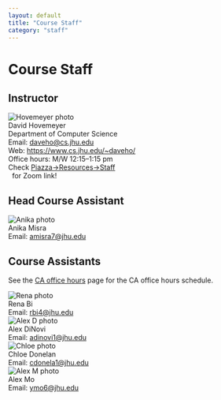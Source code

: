 ```yaml
---
layout: default
title: "Course Staff"
category: "staff"
---
```


# Course Staff

## Instructor

<div class="card_container">

<div class="card">
  <img alt="Hovemeyer photo" src="{{site.baseurl}}/img/staffpix/hovemeyer.jpg">
  <div class="details">
   <span class="name_and_role">David Hovemeyer</span><br>
   Department of Computer Science<br>
   Email: <a href="mailto:daveho@cs.jhu.edu">daveho@cs.jhu.edu</a><br>
   Web: <a class="external" target="_blank" href="https://www.cs.jhu.edu/~daveho/">https://www.cs.jhu.edu/~daveho/</a><br>
   Office hours: M/W 12:15–1:15 pm<br>
   Check <a class="external" target="_blank" href="https://piazza.com/jhu/summer2022/en601220/staff">Piazza→Resources→Staff</a><br>&nbsp;&nbsp;for Zoom link!
  </div>
</div>

</div>

## Head Course Assistant

<div class="card_container">

<div class="card">
  <img alt="Anika photo" src="{{site.baseurl}}/img/staffpix/anika.jpg">
  <div class="details">
   <span class="name_and_role">Anika Misra</span><br>
   Email: <a href="mailto:amisra7@jhu.edu">amisra7@jhu.edu</a><br>
  </div>
</div>

</div>

## Course Assistants

See the [CA office hours](officehours.html) page for the CA office hours schedule.

<div class="card_container">

<div class="card">
  <img alt="Rena photo" src="{{site.baseurl}}/img/staffpix/rena.jpg">
  <div class="details">
   <span class="name_and_role">Rena Bi</span><br>
   Email: <a href="mailto:rbi4@jhu.edu">rbi4@jhu.edu</a><br>
  </div>
</div>

</div>

<div class="card_container">

<div class="card">
  <img alt="Alex D photo" src="{{site.baseurl}}/img/staffpix/placeholder.jpg">
  <div class="details">
   <span class="name_and_role">Alex DiNovi</span><br>
   Email: <a href="mailto:adinovi1@jhu.edu">adinovi1@jhu.edu</a><br>
  </div>
</div>

</div>

<div class="card_container">

<div class="card">
  <img alt="Chloe photo" src="{{site.baseurl}}/img/staffpix/placeholder.jpg">
  <div class="details">
   <span class="name_and_role">Chloe Donelan</span><br>
   Email: <a href="mailto:cdonela1@jhu.edu">cdonela1@jhu.edu</a><br>
  </div>
</div>

</div>

<div class="card_container">

<div class="card">
  <img alt="Alex M photo" src="{{site.baseurl}}/img/staffpix/placeholder.jpg">
  <div class="details">
   <span class="name_and_role">Alex Mo</span><br>
   Email: <a href="mailto:ymo6@jhu.edu">ymo6@jhu.edu</a><br>
  </div>
</div>

</div>

<!--
<div class="card_container">

<div class="card">
  <img alt="NAME photo" src="{{site.baseurl}}/img/staffpix/NAME.jpg">
  <div class="details">
   <span class="name_and_role">FIRSTNAME LASTNAME</span><br>
   Email: <a href="mailto:"></a><br>
  </div>
</div>

</div>
-->
